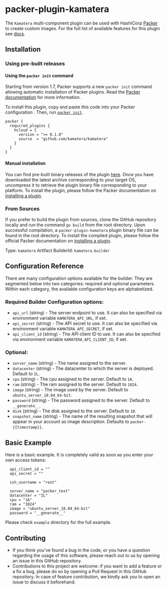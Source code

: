 # packer-plugin-kamatera

The `Kamatera` multi-component plugin can be used with HashiCorp [Packer](https://www.packer.io)
to create custom images. For the full list of available features for this plugin see [docs](docs).

## Installation

### Using pre-built releases

#### Using the `packer init` command

Starting from version 1.7, Packer supports a new `packer init` command allowing
automatic installation of Packer plugins. Read the
[Packer documentation](https://www.packer.io/docs/commands/init) for more information.

To install this plugin, copy and paste this code into your Packer configuration .
Then, run [`packer init`](https://www.packer.io/docs/commands/init).

```hcl
packer {
  required_plugins {
    hcloud = {
      version = ">= 0.1.0"
      source  = "github.com/kamatera/kamatera"
    }
  }
}
```


#### Manual installation

You can find pre-built binary releases of the plugin [here](https://github.com/Kamatera/packer-plugin-kamatera/releases).
Once you have downloaded the latest archive corresponding to your target OS,
uncompress it to retrieve the plugin binary file corresponding to your platform.
To install the plugin, please follow the Packer documentation on
[installing a plugin](https://www.packer.io/docs/extending/plugins/#installing-plugins).


### From Sources

If you prefer to build the plugin from sources, clone the GitHub repository
locally and run the command `go build` from the root
directory. Upon successful compilation, a `packer-plugin-kamatera` plugin
binary file can be found in the root directory.
To install the compiled plugin, please follow the official Packer documentation
on [installing a plugin](https://www.packer.io/docs/extending/plugins/#installing-plugins).


Type: `kamatera`
Artifact BuilderId: `kamatera.builder`

## Configuration Reference

There are many configuration options available for the builder. They are
segmented below into two categories: required and optional parameters. Within
each category, the available configuration keys are alphabetized.

### Required Builder Configuration options:

- `api_url` (string) - The server endpoint to use. It can also be specified via environment variable `KAMATERA_API_URL`, if set.
- `api_secret` (string) - The API secret to use. It can also be specified via environment variable `KAMATERA_API_SECRET`, if set.
- `api_client_id` (string) - The API client ID to use. It can also be specified via environment variable `KAMATERA_API_CLIENT_ID`, if set.

### Optional:

- `server_name` (string) - The name assigned to the server.
- `datacenter` (string) - The datacenter to which the server is deployed. Default to `IL`.
- `cpu` (string) - The cpu assigned to the server. Default to `1A`.
- `ram` (string) - The ram assigned to the server. Default to `1024`.
- `image` (string) - The image used by the server. Default to `ubuntu_server_18.04_64-bit`.
- `password` (string) - The password assigned to the server. Default to `__generate__`.
- `disk` (string) - The disk assigned to the server. Default to `10`.
- `snapshot_name` (string) - The name of the resulting snapshot that will appear in your account as image description. Defaults to `packer-{{timestamp}}`.


## Basic Example

Here is a basic example. It is completely valid as soon as you enter your own
access tokens:

```hcl
  api_client_id = ""
  api_secret = ""

  ssh_username = "root"

  server_name = "packer_test"
  datacenter = "IL"
  cpu = "1A"
  ram = "1024"
  image = "ubuntu_server_18.04_64-bit"
  password = "__generate__"
```

Please check `example` directory for the full example.

## Contributing

* If you think you've found a bug in the code, or you have a question regarding
  the usage of this software, please reach out to us by opening an issue in
  this GitHub repository.
* Contributions to this project are welcome: if you want to add a feature or a
  fix a bug, please do so by opening a Pull Request in this GitHub repository.
  In case of feature contribution, we kindly ask you to open an issue to
  discuss it beforehand.
  
